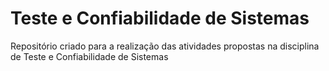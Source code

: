 # Teste e Confiabilidade de Sistemas
Repositório criado para a realização das atividades propostas na disciplina de Teste e Confiabilidade de Sistemas
